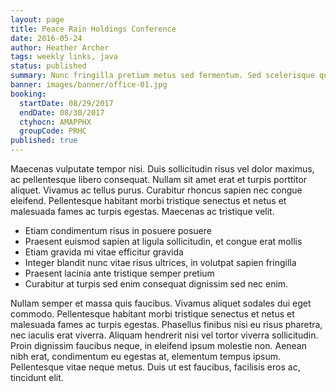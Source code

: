 ```yaml
---
layout: page
title: Peace Rain Holdings Conference
date: 2016-05-24
author: Heather Archer
tags: weekly links, java
status: published
summary: Nunc fringilla pretium metus sed fermentum. Sed scelerisque quam.
banner: images/banner/office-01.jpg
booking:
  startDate: 08/29/2017
  endDate: 08/30/2017
  ctyhocn: AMAPPHX
  groupCode: PRHC
published: true
---
```

Maecenas vulputate tempor nisi. Duis sollicitudin risus vel dolor maximus, ac pellentesque libero consequat. Nullam sit amet erat et turpis porttitor aliquet. Vivamus ac tellus purus. Curabitur rhoncus sapien nec congue eleifend. Pellentesque habitant morbi tristique senectus et netus et malesuada fames ac turpis egestas. Maecenas ac tristique velit.

* Etiam condimentum risus in posuere posuere
* Praesent euismod sapien at ligula sollicitudin, et congue erat mollis
* Etiam gravida mi vitae efficitur gravida
* Integer blandit nunc vitae risus ultrices, in volutpat sapien fringilla
* Praesent lacinia ante tristique semper pretium
* Curabitur at turpis sed enim consequat dignissim sed nec enim.

Nullam semper et massa quis faucibus. Vivamus aliquet sodales dui eget commodo. Pellentesque habitant morbi tristique senectus et netus et malesuada fames ac turpis egestas. Phasellus finibus nisi eu risus pharetra, nec iaculis erat viverra. Aliquam hendrerit nisi vel tortor viverra sollicitudin. Proin dignissim faucibus neque, in eleifend ipsum molestie non. Aenean nibh erat, condimentum eu egestas at, elementum tempus ipsum. Pellentesque vitae neque metus. Duis ut est faucibus, facilisis eros ac, tincidunt elit.
